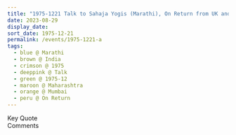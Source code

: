 ```yaml
---
title: "1975-1221 Talk to Sahaja Yogis (Marathi), On Return from UK and East Africa, Mumbai, Maharashtra, India"
date: 2023-08-29
display_date: 
sort_date: 1975-12-21
permalink: /events/1975-1221-a
tags:
  - blue @ Marathi
  - brown @ India
  - crimson @ 1975
  - deeppink @ Talk
  - green @ 1975-12
  - maroon @ Maharashtra
  - orange @ Mumbai
  - peru @ On Return
---
```


<wave-list>
  <list-title color="green" width="75">Key Quote</list-title>
  <list-item color="BlanchedAlmond"  width="200"></list-item>
  <list-item color="Lavender"></list-item>
  <list-item color="BlanchedAlmond"></list-item>
</wave-list>

<br>

<wave-list>
  <list-title color="green" width="75">Comments</list-title>
  <list-item color="BlanchedAlmond"  width="200"></list-item>
  <list-item color="Lavender"></list-item>
  <list-item color="BlanchedAlmond"></list-item>
</wave-list>